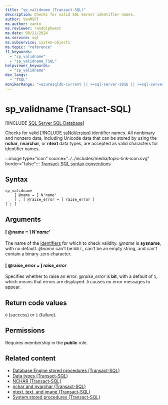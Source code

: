 ```yaml
---
title: "sp_validname (Transact-SQL)"
description: Checks for valid SQL Server identifier names.
author: VanMSFT
ms.author: vanto
ms.reviewer: randolphwest
ms.date: 08/21/2024
ms.service: sql
ms.subservice: system-objects
ms.topic: "reference"
f1_keywords:
  - "sp_validname"
  - "sp_validname_TSQL"
helpviewer_keywords:
  - "sp_validname"
dev_langs:
  - "TSQL"
monikerRange: "=azuresqldb-current || >=sql-server-2016 || >=sql-server-linux-2017 || =azuresqldb-mi-current"
---
```

# sp_validname (Transact-SQL)

[!INCLUDE [SQL Server SQL Database](../../includes/applies-to-version/sql-asdb.md)]

Checks for valid [!INCLUDE [ssNoVersion](../../includes/ssnoversion-md.md)] identifier names. All nonbinary and nonzero data, including Unicode data that can be stored by using the **nchar**, **nvarchar**, or **ntext** data types, are accepted as valid characters for identifier names.

:::image type="icon" source="../../includes/media/topic-link-icon.svg" border="false"::: [Transact-SQL syntax conventions](../../t-sql/language-elements/transact-sql-syntax-conventions-transact-sql.md)

## Syntax

```syntaxsql
sp_validname
    [ @name = ] N'name'
    [ , [ @raise_error = ] raise_error ]
[ ; ]
```

## Arguments

#### [ @name = ] N'*name*'

The name of the [identifiers](../databases/database-identifiers.md) for which to check validity. *@name* is **sysname**, with no default. *@name* can't be `NULL`, can't be an empty string, and can't contain a binary-zero character.

#### [ @raise_error = ] *raise_error*

Specifies whether to raise an error. *@raise_error* is **bit**, with a default of `1`, which means that errors are displayed. `0` causes no error messages to appear.

## Return code values

`0` (success) or `1` (failure).

## Permissions

Requires membership in the **public** role.

## Related content

- [Database Engine stored procedures (Transact-SQL)](database-engine-stored-procedures-transact-sql.md)
- [Data types (Transact-SQL)](../../t-sql/data-types/data-types-transact-sql.md)
- [NCHAR (Transact-SQL)](../../t-sql/functions/nchar-transact-sql.md)
- [nchar and nvarchar (Transact-SQL)](../../t-sql/data-types/nchar-and-nvarchar-transact-sql.md)
- [ntext, text, and image (Transact-SQL)](../../t-sql/data-types/ntext-text-and-image-transact-sql.md)
- [System stored procedures (Transact-SQL)](system-stored-procedures-transact-sql.md)
